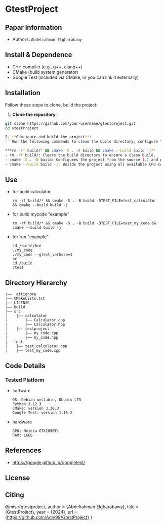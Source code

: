 GtestProject
===
## Papar Information
- Authors:  `Abdelrahman Elgharabawy`

## Install & Dependence
- C++ compiler (e.g., g++, clang++)
- CMake (build system generator)
- Google Test (included via CMake, or you can link it externally)

## Installation

Follow these steps to clone, build the project:

1. **Clone the repository**:
  ```bash
  git clone https://github.com/your-username/gtestproject.git
  cd GtestProject

2. **Configure and build the project**: 
  ```Run the following commands to clean the build directory, configure the project using CMake, and build it:

***rm -rf build/* && cmake -S . -B build && cmake --build build -j**
- rm -rf build/: Clears the build directory to ensure a clean build.
- cmake -S . -B build: Configures the project from the source (.) and generates build files in the build/ directory.
- cmake --build build -j: Builds the project using all available CPU cores for faster compilation.
  ```
## Use
- for build calculator
  ```
  rm -rf build/* && cmake -S . -B build -DTEST_FILE=test_calculator && cmake --build build -j
  ```
- for build mycode "example"
  ```
  rm -rf build/* && cmake -S . -B build -DTEST_FILE=test_my_code && cmake --build build -j
  ```
- for run "example"
  ```
  cd /build/bin 
  ./my_code
  ./my_code --gtest_verbose=1
  or
  cd /build
  ctest
  ```

## Directory Hierarchy
```
|—— .gitignore
|—— CMakeLists.txt
|—— LICENSE
|—— build
|—— src
|    |—— calculator
|        |—— Calculator.cpp
|        |—— Calculator.hpp
|    |—— testproject
|        |—— my_code.cpp
|        |—— my_code.hpp
|—— test
|    |—— test_calculator.cpp
|    |—— test_my_code.cpp
```
## Code Details
### Tested Platform
- software
  ```
  OS: Debian unstable, Ubuntu LTS
  Python 3.12.3 
  CMake: version 3.30.3
  Google Test: version 1.15.2
  ```
- hardware
  ```
  GPU: Nvidia GTX1050Ti
  RAM: 16GB
  ```

## References
- https://google.github.io/googletest/

## License

## Citing
@misc{gtestproject,
  author = {Abdelrahman Elgharabawy},
  title = {GtestProject},
  year = {2024},
  url = {https://github.com/Adly99/GtestProject}
}
